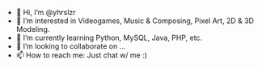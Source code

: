 - 👋 Hi, I’m @yhrslzr
- 👀 I’m interested in Videogames, Music & Composing, Pixel Art, 2D & 3D Modeling.
- 🌱 I’m currently learning Python, MySQL, Java, PHP, etc.
- 💞️ I’m looking to collaborate on ...
- 📫 How to reach me: Just chat w/ me :)

<!---
yhrslzr/yhrslzr is a ✨ special ✨ repository because its `README.md` (this file) appears on your GitHub profile.
You can click the Preview link to take a look at your changes.
--->
